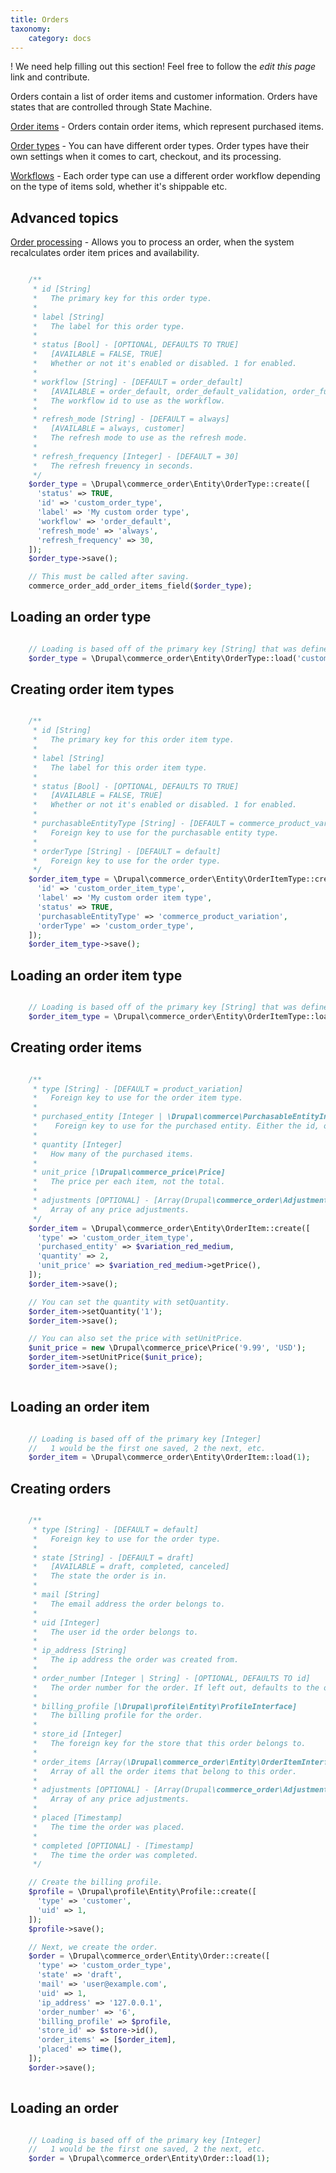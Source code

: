 ```yaml
---
title: Orders
taxonomy:
    category: docs
---
```


! We need help filling out this section! Feel free to follow the *edit this page* link and contribute.

Orders contain a list of order items and customer information. Orders
have states that are controlled through State Machine.

[Order items](02.order-items) - Orders contain order items, which represent purchased items.

[Order types](01.order-types) - You can have different order types. Order types have their
own settings when it comes to cart, checkout, and its processing.

[Workflows](04.workflows) - Each order type can use a different order workflow depending on the type of items sold, whether it's shippable etc.

Advanced topics
---------------

[Order processing](03.order-processing) - Allows you to process an order, when the system
recalculates order item prices and availability.


```php

    /**
     * id [String]
     *   The primary key for this order type.
     *
     * label [String]
     *   The label for this order type.
     *
     * status [Bool] - [OPTIONAL, DEFAULTS TO TRUE]
     *   [AVAILABLE = FALSE, TRUE]
     *   Whether or not it's enabled or disabled. 1 for enabled.
     *
     * workflow [String] - [DEFAULT = order_default]
     *   [AVAILABLE = order_default, order_default_validation, order_fulfillment, order_fulfillment_validation]
     *   The workflow id to use as the workflow.
     *
     * refresh_mode [String] - [DEFAULT = always]
     *   [AVAILABLE = always, customer]
     *   The refresh mode to use as the refresh mode.
     *
     * refresh_frequency [Integer] - [DEFAULT = 30]
     *   The refresh freuency in seconds.
     */
    $order_type = \Drupal\commerce_order\Entity\OrderType::create([
      'status' => TRUE,
      'id' => 'custom_order_type',
      'label' => 'My custom order type',
      'workflow' => 'order_default',
      'refresh_mode' => 'always',
      'refresh_frequency' => 30,
    ]);
    $order_type->save();

    // This must be called after saving.
    commerce_order_add_order_items_field($order_type);

```

Loading an order type
---------------------

```php

    // Loading is based off of the primary key [String] that was defined when creating it.
    $order_type = \Drupal\commerce_order\Entity\OrderType::load('custom_order_type');

```

Creating order item types
-------------------------

```php

    /**
     * id [String]
     *   The primary key for this order item type.
     *
     * label [String]
     *   The label for this order item type.
     *
     * status [Bool] - [OPTIONAL, DEFAULTS TO TRUE]
     *   [AVAILABLE = FALSE, TRUE]
     *   Whether or not it's enabled or disabled. 1 for enabled.
     *
     * purchasableEntityType [String] - [DEFAULT = commerce_product_variation]
     *   Foreign key to use for the purchasable entity type.
     *
     * orderType [String] - [DEFAULT = default]
     *   Foreign key to use for the order type.
     */
    $order_item_type = \Drupal\commerce_order\Entity\OrderItemType::create([
      'id' => 'custom_order_item_type',
      'label' => 'My custom order item type',
      'status' => TRUE,
      'purchasableEntityType' => 'commerce_product_variation',
      'orderType' => 'custom_order_type',
    ]);
    $order_item_type->save();
```

Loading an order item type
--------------------------

```php

    // Loading is based off of the primary key [String] that was defined when creating it.
    $order_item_type = \Drupal\commerce_order\Entity\OrderItemType::load('custom_order_item_type');

```

Creating order items
--------------------

```php

    /**
     * type [String] - [DEFAULT = product_variation]
     *   Foreign key to use for the order item type.
     *
     * purchased_entity [Integer | \Drupal\commerce\PurchasableEntityInterface]
     *    Foreign key to use for the purchased entity. Either the id, or object implementing the interface.
     *
     * quantity [Integer]
     *   How many of the purchased items.
     *
     * unit_price [\Drupal\commerce_price\Price]
     *   The price per each item, not the total.
     *
     * adjustments [OPTIONAL] - [Array(Drupal\commerce_order\Adjustment)]
     *   Array of any price adjustments.
     */
    $order_item = \Drupal\commerce_order\Entity\OrderItem::create([
      'type' => 'custom_order_item_type',
      'purchased_entity' => $variation_red_medium,
      'quantity' => 2,
      'unit_price' => $variation_red_medium->getPrice(),
    ]);
    $order_item->save();

    // You can set the quantity with setQuantity.
    $order_item->setQuantity('1');
    $order_item->save();

    // You can also set the price with setUnitPrice.
    $unit_price = new \Drupal\commerce_price\Price('9.99', 'USD');
    $order_item->setUnitPrice($unit_price);
    $order_item->save();
    
```

Loading an order item
---------------------

```php

    // Loading is based off of the primary key [Integer]
    //   1 would be the first one saved, 2 the next, etc.
    $order_item = \Drupal\commerce_order\Entity\OrderItem::load(1);

```

Creating orders
---------------

```php

    /**
     * type [String] - [DEFAULT = default]
     *   Foreign key to use for the order type.
     *
     * state [String] - [DEFAULT = draft]
     *   [AVAILABLE = draft, completed, canceled]
     *   The state the order is in.
     *
     * mail [String]
     *   The email address the order belongs to.
     *
     * uid [Integer]
     *   The user id the order belongs to.
     *
     * ip_address [String]
     *   The ip address the order was created from.
     *
     * order_number [Integer | String] - [OPTIONAL, DEFAULTS TO id]
     *   The order number for the order. If left out, defaults to the order's id.
     *
     * billing_profile [\Drupal\profile\Entity\ProfileInterface]
     *   The billing profile for the order.
     *
     * store_id [Integer]
     *   The foreign key for the store that this order belongs to.
     *
     * order_items [Array(\Drupal\commerce_order\Entity\OrderItemInterface]
     *   Array of all the order items that belong to this order.
     *
     * adjustments [OPTIONAL] - [Array(Drupal\commerce_order\Adjustment)]
     *   Array of any price adjustments.
     *
     * placed [Timestamp]
     *   The time the order was placed.
     *
     * completed [OPTIONAL] - [Timestamp]
     *   The time the order was completed.
     */

    // Create the billing profile.
    $profile = \Drupal\profile\Entity\Profile::create([
      'type' => 'customer',
      'uid' => 1,
    ]);
    $profile->save();

    // Next, we create the order.
    $order = \Drupal\commerce_order\Entity\Order::create([
      'type' => 'custom_order_type',
      'state' => 'draft',
      'mail' => 'user@example.com',
      'uid' => 1,
      'ip_address' => '127.0.0.1',
      'order_number' => '6',
      'billing_profile' => $profile,
      'store_id' => $store->id(),
      'order_items' => [$order_item],
      'placed' => time(),
    ]);
    $order->save();
    
```

Loading an order
----------------

```php

    // Loading is based off of the primary key [Integer]
    //   1 would be the first one saved, 2 the next, etc.
    $order = \Drupal\commerce_order\Entity\Order::load(1);

```
